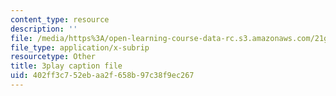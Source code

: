 ```yaml
---
content_type: resource
description: ''
file: /media/https%3A/open-learning-course-data-rc.s3.amazonaws.com/21g-107-chinese-i-streamlined-fall-2014/402ff3c752ebaa2f658b97c38f9ec267_805687.srt
file_type: application/x-subrip
resourcetype: Other
title: 3play caption file
uid: 402ff3c7-52eb-aa2f-658b-97c38f9ec267
---
```

